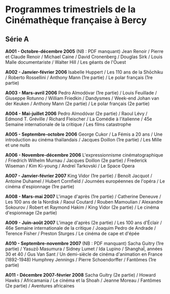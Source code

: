 # Programmes trimestriels de la Cinémathèque française à Bercy

## Série A

**A001 - Octobre-décembre 2005**
(NB : PDF manquant)
Jean Renoir / Pierre et Claude Renoir / Michael Caine / David Cronenberg / Douglas Sirk / Louis Malle documentariste / Walter Hill / Les géants de l'Ouest

**A002 - Janvier-février 2006**
Isabelle Huppert / Les 110 ans de la Shōchiku / Roberto Rossellini / Anthony Mann (1re partie) / Le polar français (1re partie)

**A003 - Mars-avril 2006**
Pedro Almodóvar (1re partie) / Louis Feuillade / Giuseppe Rotunno / William Friedkin / Dandysmes / Week-end Johan van der Keuken / Anthony Mann (2e partie) / Le polar français (2e partie)

**A004 - Mai-juillet 2006**
Pedro Almodóvar (2e partie) / Raoul Lévy / Edmond T. Gréville / Richard Fleischer / La Comédie à l'italienne / 45e Semaine internationale de la critique / Les films catastrophe

**A005 - Septembre-octobre 2006**
George Cukor / La Fémis a 20 ans / Une introduction au cinéma thaïlandais / Jacques Doillon (1re partie) / Les Mille et une nuits

**A006 - Novembre-décembre 2006**
L'expressionnisme cinématographique / Friedrich Wilhelm Murnau / Jacques Doillon (2e partie) / Frederick Wiseman / Kim Ki-young / Andreï Tarkovski / Le Space Opera

**A007 - Janvier-février 2007**
King Vidor (1re partie) / Benoît Jacquot / Antoine Duhamel / Hubert Cornfield / Journées européennes de l'opéra / Le cinéma d'espionnage (1re partie)

**A008 - Mars-mai 2007**
L'image d'après (1re partie) / Catherine Deneuve / Les 100 ans de la Nordisk / Raoul Coutard / Rouben Mamoulian / Alexandre Sokourov / Robert et Raymond Hakim / King Vidor (2e partie) / Le cinéma d'espionnage (2e partie)

**A009 - Juin-août 2007**
L'image d'après (2e partie) / Les 100 ans d'Éclair / 46e Semaine internationale de la critique / Joaquim Pedro de Andrade / Terence Fisher / Preston Sturges / Le cinéma de cape et d'épée

**A010 - Septembre-novembre 2007**
(NB : PDF manquant)
Sacha Guitry (1re partie) / Yasuzō Masumura / Sidney Lumet / Ida Lupino / ShanghaÏ, années 30 et 40 / Gus Van Sant / Un demi-siècle de cinéma d'animation en France (1892-1948) Humphrey Jennings / Pierre Schoendorffer / Fantômes (1re partie)

**A011 - Décembre 2007-février 2008**
Sacha Guitry (2e partie) / Howard Hawks / Africamania / Le cinéma et la Shoah / Jeanne Moreau / Fantômes (2e partie) / Aventures africaines

